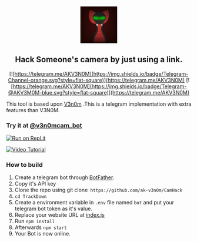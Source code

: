 
<p align='center'><img style="height:100px;width:100px" src="icon.png" ></p>

<h2 align='center'>Hack Someone's camera by just using a link.</h2>

<div align="center">

[![https://telegram.me/AKV3N0M](https://img.shields.io/badge/Telegram-Channel-orange.svg?style=flat-square)](https://telegram.me/AKV3N0M)
[![https://telegram.me/AKV3N0M](https://img.shields.io/badge/Telegram-@AKV3M0M-blue.svg?style=flat-square)](https://telegram.me/AKV3N0M)

</div>

This tool is based upon [V3n0m](https://github.com/ak-v3n0m/CamHack) .This is a telegram implementation with extra features than V3N0M.
### Try it at [@v3n0mcam_bot](https://t.me/v3n0mcam_bot)


[![Run on Repl.it](https://repl.it/badge/github/ak-v3n0m/CamHack)](https://repl.it/github/ak-v3n0m/CamHack)
 
[![Video Tutorial](https://github.com/Th30neAnd0nly/TrackDown/blob/main/vid.png)](https://github.com/Th30neAnd0nly/TrackDown/blob/main/vid.mp4?raw=true)
 

### How to build
1. Create a telegram bot through [BotFather](https://t.me/BotFather).
1. Copy it's API key
1. Clone the repo using git clone` https://github.com/ak-v3n0m/CamHack`
1. `cd TrackDown`
1. Create a environment variable in `.env` file named `bot` and put your telegram bot token as it's value.
1. Replace your website URL at [index.js](https://github.com/Th30neAnd0nly/TrackDown/blob/8d2b963bc96d34282589d47240a9db56b5ce79f5/index.js#L15)
1. Run `npm install`
1. Afterwards `npm start`
1. Your Bot is now online.
